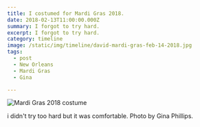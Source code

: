 ```yaml
---
title: I costumed for Mardi Gras 2018.
date: 2018-02-13T11:00:00.000Z
summary: I forgot to try hard.
excerpt: I forgot to try hard.
category: timeline
image: /static/img/timeline/david-mardi-gras-feb-14-2018.jpg
tags:
  - post 
  - New Orleans
  - Mardi Gras
  - Gina

---
```


![Mardi Gras 2018 costume](/static/img/timeline/david-mardi-gras-feb-14-2018.jpg "Mardi Gras 2018 costume")

i didn't try too hard but it was comfortable. Photo by Gina Phillips.